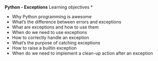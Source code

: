 **Python - Exceptions**
Learning objectives
*
 *   Why Python programming is awesome
 *   What’s the difference between errors and exceptions
 *   What are exceptions and how to use them
 *   When do we need to use exceptions
 *   How to correctly handle an exception
 *   What’s the purpose of catching exceptions
 *   How to raise a builtin exception
 *   When do we need to implement a clean-up action after an exception

